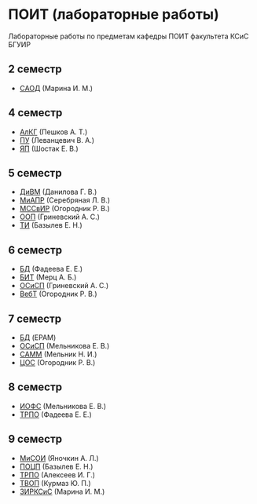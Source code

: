 ПОИТ (лабораторные работы)
=========

Лабораторные работы по предметам кафедры ПОИТ факультета КСиС БГУИР

2 семестр
---------
* [САОД](2/SiAOD) (Марина И. М.)

4 семестр
---------
* [АлКГ](4/AlKG) (Пешков А. Т.)
* [ПУ](4/PU) (Леванцевич В. А.)
* [ЯП](4/YaP) (Шостак Е. В.)

5 семестр
---------
* [ДиВМ](5/DiVM) (Данилова Г. В.)
* [МиАПР](5/MiAPR) (Серебряная Л. В.)
* [МССвИР](5/MSSvIR) (Огородник Р. В.)
* [ООП](5/OOP) (Гриневский А. С.)
* [ТИ](5/TI) (Базылев Е. Н.)

6 семестр
---------
* [БД](6/BD/lab1-2) (Фадеева Е. Е.)
* [БИТ](6/BIT/MailBox) (Мерц А. Б.)
* [ОСиСП](6/OSiSP) (Гриневский А. С.)
* [ВебТ](6/WebT) (Огородник Р. В.)

7 семестр
---------
* [БД](7/BD) (EPAM)
* [ОСиСП](7/OSiSP/lab1) (Мельникова Е. В.)
* [САММ](7/SAMM) (Мельник Н. И.)
* [ЦОС](7/COS/lab1) (Огородник Р. В.)

8 семестр
---------
* [ИОФС](8/IOFS) (Мельникова Е. В.)
* [ТРПО](8/TRPO) (Фадеева Е. Е.)

9 семестр
---------
* [МиСОИ](9/MiSOI) (Яночкин А. Л.)
* [ПОЦП](9/POCP) (Базылев Е. Н.)
* [ТРПО](9/TRPO) (Алексеев И. Г.)
* [ТВОП](9/TVOP) (Курмаз Ю. П.)
* [ЗИРКСиС](9/ZIRKSiS) (Марина И. М.)
